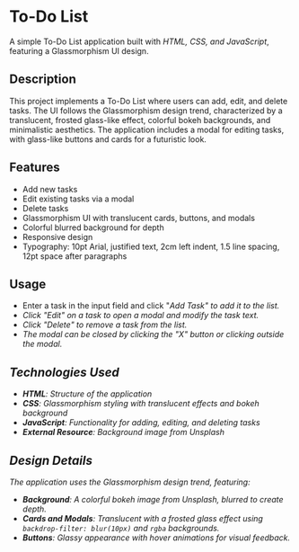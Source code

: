 # To-Do List

A simple To-Do List application built with <i>HTML, CSS, and JavaScript</i>, featuring a Glassmorphism UI design.

## Description

This project implements a To-Do List where users can add, edit, and delete tasks. The UI follows the Glassmorphism design trend, characterized by a translucent, frosted glass-like effect, colorful bokeh backgrounds, and minimalistic aesthetics. The application includes a modal for editing tasks, with glass-like buttons and cards for a futuristic look.

## Features

- Add new tasks
- Edit existing tasks via a modal
- Delete tasks
- Glassmorphism UI with translucent cards, buttons, and modals
- Colorful blurred background for depth
- Responsive design
- Typography: 10pt Arial, justified text, 2cm left indent, 1.5 line spacing, 12pt space after paragraphs


## Usage

- Enter a task in the input field and click "<i>Add Task<i>" to add it to the list.
- Click "<i>Edit</i>" on a task to open a modal and modify the task text.
- Click "<i>Delete</i>" to remove a task from the list.
- The modal can be closed by clicking the "X" button or clicking outside the modal.

## Technologies Used

- **HTML**: Structure of the application
- **CSS**: Glassmorphism styling with translucent effects and bokeh background
- **JavaScript**: Functionality for adding, editing, and deleting tasks
- **External Resource**: Background image from Unsplash

## Design Details

The application uses the Glassmorphism design trend, featuring:
- **Background**: A colorful bokeh image from Unsplash, blurred to create depth.
- **Cards and Modals**: Translucent with a frosted glass effect using `backdrop-filter: blur(10px)` and `rgba` backgrounds.
- **Buttons**: Glassy appearance with hover animations for visual feedback.

